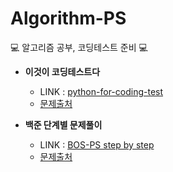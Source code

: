 # Algorithm-PS
💻 알고리즘 공부, 코딩테스트 준비 💻
- **이것이 코딩테스트다**   
  - LINK : [python-for-coding-test](https://github.com/ssong915/Algorithm-PS/tree/main/python-for-coding-test)
  - [문제출처](https://github.com/ndb796/python-for-coding-test)   

- **백준 단계별 문제풀이**     
  - LINK : [BOS-PS step by step](https://github.com/ssong915/Algorithm-PS/tree/main/BOS-PS%20step%20by%20step)
  - [문제출처](https://www.acmicpc.net/step)    
